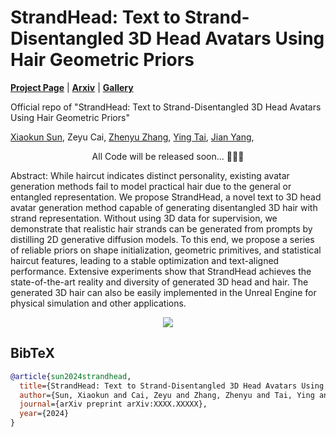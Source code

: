 # StrandHead: Text to Strand-Disentangled 3D Head Avatars Using Hair Geometric Priors

[**Project Page**](https://xiaokunsun.github.io/StrandHead.github.io) | [**Arxiv**](https://xiaokunsun.github.io/StrandHead.github.io) | [**Gallery**](https://xiaokunsun.github.io/StrandHead.github.io)

Official repo of "StrandHead: Text to Strand-Disentangled 3D Head Avatars Using Hair Geometric Priors"

[Xiaokun Sun](https://xiaokunsun.github.io), Zeyu Cai, [Zhenyu Zhang](https://jessezhang92.github.io), [Ying Tai](https://tyshiwo.github.io/index.html), [Jian Yang](https://scholar.google.com.hk/citations?user=6CIDtZQAAAAJ), 

<p align="center"> All Code will be released soon... 🚀🚀🚀 </p>

Abstract: While haircut indicates distinct personality, existing avatar generation methods fail to model practical hair due to the general or entangled representation. We propose StrandHead, a novel text to 3D head avatar generation method capable of generating disentangled 3D hair with strand representation. Without using 3D data for supervision, we demonstrate that realistic hair strands can be generated from prompts by distilling 2D generative diffusion models. To this end, we propose a series of reliable priors on shape initialization, geometric primitives, and statistical haircut features, leading to a stable optimization and text-aligned performance. Extensive experiments show that StrandHead achieves the state-of-the-art reality and diversity of generated 3D head and hair. The generated 3D hair can also be easily implemented in the Unreal Engine for physical simulation and other applications.

<p align="center">
    <img src="assets/teaser.png">
</p>

## BibTeX

```bibtex
@article{sun2024strandhead,
  title={StrandHead: Text to Strand-Disentangled 3D Head Avatars Using Hair Geometric Priors},
  author={Sun, Xiaokun and Cai, Zeyu and Zhang, Zhenyu and Tai, Ying and Yang, Jian},
  journal={arXiv preprint arXiv:XXXX.XXXXX},
  year={2024}
}
```
